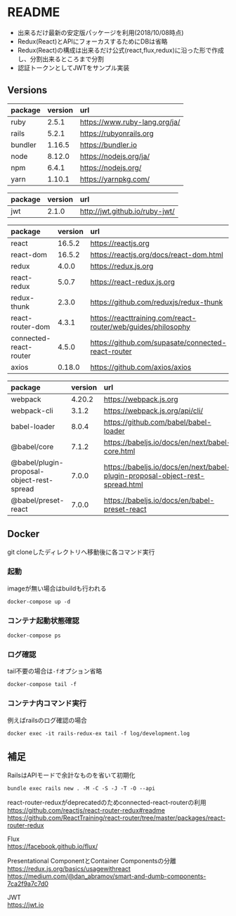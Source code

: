 # README

* 出来るだけ最新の安定版パッケージを利用(2018/10/08時点)
* Redux(React)とAPIにフォーカスするためにDBは省略
* Redux(React)の構成は出来るだけ公式(react,flux,redux)に沿った形で作成し、分割出来るところまで分割
* 認証トークンとしてJWTをサンプル実装

## Versions

| package | version | url |
| :--- | :--- | :--- |
| ruby | 2.5.1 | https://www.ruby-lang.org/ja/ |
| rails | 5.2.1 | https://rubyonrails.org |
| bundler | 1.16.5 | https://bundler.io |
| node | 8.12.0 | https://nodejs.org/ja/ |
| npm | 6.4.1 | https://nodejs.org/ |
| yarn | 1.10.1 | https://yarnpkg.com/ |

| package | version | url |
| :--- | :--- | :--- |
| jwt | 2.1.0 | http://jwt.github.io/ruby-jwt/ |

| package | version | url |
| :--- | :--- | :--- |
| react | 16.5.2 | https://reactjs.org |
| react-dom | 16.5.2 | https://reactjs.org/docs/react-dom.html |
| redux | 4.0.0 | https://redux.js.org |
| react-redux | 5.0.7 | https://react-redux.js.org |
| redux-thunk | 2.3.0 | https://github.com/reduxjs/redux-thunk |
| react-router-dom | 4.3.1 | https://reacttraining.com/react-router/web/guides/philosophy |
| connected-react-router | 4.5.0 | https://github.com/supasate/connected-react-router |
| axios | 0.18.0 | https://github.com/axios/axios |

| package | version | url |
| :--- | :--- | :--- |
| webpack | 4.20.2 | https://webpack.js.org |
| webpack-cli | 3.1.2 | https://webpack.js.org/api/cli/ |
| babel-loader | 8.0.4 | https://github.com/babel/babel-loader |
| @babel/core | 7.1.2 | https://babeljs.io/docs/en/next/babel-core.html |
| @babel/plugin-proposal-object-rest-spread | 7.0.0 | https://babeljs.io/docs/en/next/babel-plugin-proposal-object-rest-spread.html |
| @babel/preset-react | 7.0.0 | https://babeljs.io/docs/en/babel-preset-react |

## Docker

git cloneしたディレクトリへ移動後に各コマンド実行  

### 起動

imageが無い場合はbuildも行われる  

```
docker-compose up -d
```

### コンテナ起動状態確認

```
docker-compose ps
```

### ログ確認

tail不要の場合は```-f```オプション省略

```
docker-compose tail -f
```

### コンテナ内コマンド実行

例えばrailsのログ確認の場合

```
docker exec -it rails-redux-ex tail -f log/development.log
```

## 補足

RailsはAPIモードで余計なものを省いて初期化

```
bundle exec rails new . -M -C -S -J -T -O --api
```

react-router-reduxがdeprecatedのためconnected-react-routerの利用  
https://github.com/reactjs/react-router-redux#readme  
https://github.com/ReactTraining/react-router/tree/master/packages/react-router-redux  

Flux  
https://facebook.github.io/flux/  

Presentational ComponentとContainer Componentsの分離  
https://redux.js.org/basics/usagewithreact  
https://medium.com/@dan_abramov/smart-and-dumb-components-7ca2f9a7c7d0  

JWT  
https://jwt.io  
